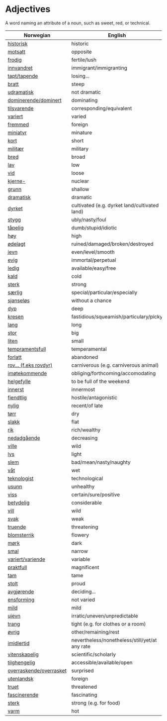 # Adjectives

A word naming an attribute of a noun, such as sweet, red, or technical.

| Norwegian | English |
| --- | --- |
| [historisk](https://www.ordnett.no/search?language=no&phrase=historisk) | historic |
| [motsatt](https://www.ordnett.no/search?language=no&phrase=motsatt) | opposite |
| [frodig](https://www.ordnett.no/search?language=no&phrase=frodig) | fertile/lush |
| [innvandret](https://www.ordnett.no/search?language=no&phrase=innvandret) | immigrant/immigranting |
| [tapt/tapende](https://www.ordnett.no/search?language=no&phrase=tapt/tapende) | losing... |
| [bratt](https://www.ordnett.no/search?language=no&phrase=bratt) | steep |
| [udramatisk](https://www.ordnett.no/search?language=no&phrase=udramatisk) | not dramatic |
| [dominerende/dominert](https://www.ordnett.no/search?language=no&phrase=dominerende/dominert) | dominating |
| [tilsvarende](https://www.ordnett.no/search?language=no&phrase=tilsvarende) | corresponding/equivalent |
| [variert](https://www.ordnett.no/search?language=no&phrase=variert) | varied |
| [fremmed](https://www.ordnett.no/search?language=no&phrase=fremmed) | foreign |
| [miniatyr](https://www.ordnett.no/search?language=no&phrase=miniatyr) | minature |
| [kort](https://www.ordnett.no/search?language=no&phrase=kort) | short |
| [militær](https://www.ordnett.no/search?language=no&phrase=militær) | military |
| [bred](https://www.ordnett.no/search?language=no&phrase=bred) | broad |
| [lav](https://www.ordnett.no/search?language=no&phrase=lav) | low |
| [vid](https://www.ordnett.no/search?language=no&phrase=vid) | loose |
| [kjerne-](https://www.ordnett.no/search?language=no&phrase=kjerne-) | nuclear |
| [grunn](https://www.ordnett.no/search?language=no&phrase=grunn) | shallow |
| [dramatisk](https://www.ordnett.no/search?language=no&phrase=dramatisk) | dramatic |
| [dyrket](https://www.ordnett.no/search?language=no&phrase=dyrket) | cultivated (e.g. dyrket land/cultivated land) |
| [stygg](https://www.ordnett.no/search?language=no&phrase=stygg) | ubly/nasty/foul |
| [tåpelig](https://www.ordnett.no/search?language=no&phrase=tåpelig) | dumb/stupid/idiotic |
| [høy](https://www.ordnett.no/search?language=no&phrase=høy) | high |
| [ødelagt](https://www.ordnett.no/search?language=no&phrase=ødelagt) | ruined/damaged/broken/destroyed |
| [jevn](https://www.ordnett.no/search?language=no&phrase=jevn) | even/level/smooth |
| [evig](https://www.ordnett.no/search?language=no&phrase=evig) | immortal/perpetual |
| [ledig](https://www.ordnett.no/search?language=no&phrase=ledig) | available/easy/free |
| [kald](https://www.ordnett.no/search?language=no&phrase=kald) | cold |
| [sterk](https://www.ordnett.no/search?language=no&phrase=sterk) | strong |
| [særlig](https://www.ordnett.no/search?language=no&phrase=særlig) | special/particular/especially |
| [sjanseløs](https://www.ordnett.no/search?language=no&phrase=sjanseløs) | without a chance |
| [dyp](https://www.ordnett.no/search?language=no&phrase=dyp) | deep |
| [kresen](https://www.ordnett.no/search?language=no&phrase=kresen) | fastidious/squeamish/particulary/picky |
| [lang](https://www.ordnett.no/search?language=no&phrase=lang) | long |
| [stor](https://www.ordnett.no/search?language=no&phrase=stor) | big |
| [liten](https://www.ordnett.no/search?language=no&phrase=liten) | small |
| [tempramentsfull](https://www.ordnett.no/search?language=no&phrase=tempramentsfull) | temperamental |
| [forlatt](https://www.ordnett.no/search?language=no&phrase=forlatt) | abandoned |
| [rov... (f.eks rovdyr)](https://www.ordnett.no/search?language=no&phrase=rov...%20(f.eks%20rovdyr)) | carniverous (e.g. carniverous animal) |
| [imøtekommende](https://www.ordnett.no/search?language=no&phrase=imøtekommende) | obliging/forthcoming/accomodating |
| [helgefylle](https://www.ordnett.no/search?language=no&phrase=helgefylle) | to be full of the weekend |
| [innerst](https://www.ordnett.no/search?language=no&phrase=innerst) | innermost |
| [fiendtlig](https://www.ordnett.no/search?language=no&phrase=fiendtlig) | hostile/antagonistic |
| [nylig](https://www.ordnett.no/search?language=no&phrase=nylig) | recent/of late |
| [tørr](https://www.ordnett.no/search?language=no&phrase=tørr) | dry |
| [slakk](https://www.ordnett.no/search?language=no&phrase=slakk) | flat |
| [rik](https://www.ordnett.no/search?language=no&phrase=rik) | rich/wealthy |
| [nedadgående](https://www.ordnett.no/search?language=no&phrase=nedadgående) | decreasing |
| [ville](https://www.ordnett.no/search?language=no&phrase=ville) | wild |
| [lys](https://www.ordnett.no/search?language=no&phrase=lys) | light |
| [slem](https://www.ordnett.no/search?language=no&phrase=slem) | bad/mean/nasty/naughty |
| [våt](https://www.ordnett.no/search?language=no&phrase=våt) | wet |
| [teknologist](https://www.ordnett.no/search?language=no&phrase=teknologist) | technological |
| [usunn](https://www.ordnett.no/search?language=no&phrase=usunn) | unhealthy |
| [viss](https://www.ordnett.no/search?language=no&phrase=viss) | certain/sure/positive |
| [betydelig](https://www.ordnett.no/search?language=no&phrase=betydelig) | considerable |
| [vill](https://www.ordnett.no/search?language=no&phrase=vill) | wild |
| [svak](https://www.ordnett.no/search?language=no&phrase=svak) | weak |
| [truende](https://www.ordnett.no/search?language=no&phrase=truende) | threatening |
| [blomsterrik](https://www.ordnett.no/search?language=no&phrase=blomsterrik) | flowery |
| [mørk](https://www.ordnett.no/search?language=no&phrase=mørk) | dark |
| [smal](https://www.ordnett.no/search?language=no&phrase=smal) | narrow |
| [variert/variende](https://www.ordnett.no/search?language=no&phrase=variert/variende) | variable |
| [praktfull](https://www.ordnett.no/search?language=no&phrase=praktfull) | magnificent |
| [tam](https://www.ordnett.no/search?language=no&phrase=tam) | tame |
| [stolt](https://www.ordnett.no/search?language=no&phrase=stolt) | proud |
| [avgjørende](https://www.ordnett.no/search?language=no&phrase=avgjørende) | deciding... |
| [ensforming](https://www.ordnett.no/search?language=no&phrase=ensforming) | not varied |
| [mild](https://www.ordnett.no/search?language=no&phrase=mild) | mild |
| [ujevn](https://www.ordnett.no/search?language=no&phrase=ujevn) | irratic/uneven/unpredictable |
| [trang](https://www.ordnett.no/search?language=no&phrase=trang) | tight (e.g. for clothes or a room) |
| [øvrig](https://www.ordnett.no/search?language=no&phrase=øvrig) | other/remaining/rest |
| [imidlertid](https://www.ordnett.no/search?language=no&phrase=imidlertid) | nevertheless/nonetheless/still/yet/at any rate |
| [vitenskapelig](https://www.ordnett.no/search?language=no&phrase=vitenskapelig) | scientific/scholarly |
| [tilghengelig](https://www.ordnett.no/search?language=no&phrase=tilghengelig) | accessible/available/open |
| [overraskende/overrasket](https://www.ordnett.no/search?language=no&phrase=overraskende/overrasket) | surprised |
| [utenlandsk](https://www.ordnett.no/search?language=no&phrase=utenlandsk) | foreign |
| [truet](https://www.ordnett.no/search?language=no&phrase=truet) | threatened |
| [fascinerende](https://www.ordnett.no/search?language=no&phrase=fascinerende) | fascinating |
| [sterk](https://www.ordnett.no/search?language=no&phrase=sterk) | strong (e.g. for food) |
| [varm](https://www.ordnett.no/search?language=no&phrase=varm) | hot |

